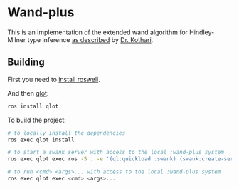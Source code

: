 # Wand-plus

This is an implementation of the extended wand algorithm for
Hindley-Milner type inference [as described][paper] by [Dr.
Kothari][skothari].

[paper]: https://citeseerx.ist.psu.edu/viewdoc/download?doi=10.1.1.143.8499&rep=rep1&type=pdf
[skothari]: https://sites.google.com/site/sunilkotharisite/

## Building

First you need to [install roswell][2].

And then [qlot][3]:
```bash
ros install qlot
```

To build the project:
```bash
# to locally install the dependencies
ros exec qlot install

# to start a swank server with access to the local :wand-plus system
ros exec qlot exec ros -S . -e '(ql:quickload :swank) (swank:create-server)'

# to run <cmd> <args>... with access to the local :wand-plus system
ros exec qlot exec <cmd> <args>...
```

[2]: https://github.com/roswell/roswell/wiki/Installation
[3]: https://github.com/fukamachi/qlot
